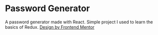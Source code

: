 # Password Generator

A password generator made with React. Simple project I used to learn the basics of Redux.
[Design by Frontend Mentor](https://www.frontendmentor.io/challenges/password-generator-app-Mr8CLycqjh)
